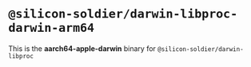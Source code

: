 # `@silicon-soldier/darwin-libproc-darwin-arm64`

This is the **aarch64-apple-darwin** binary for `@silicon-soldier/darwin-libproc`
